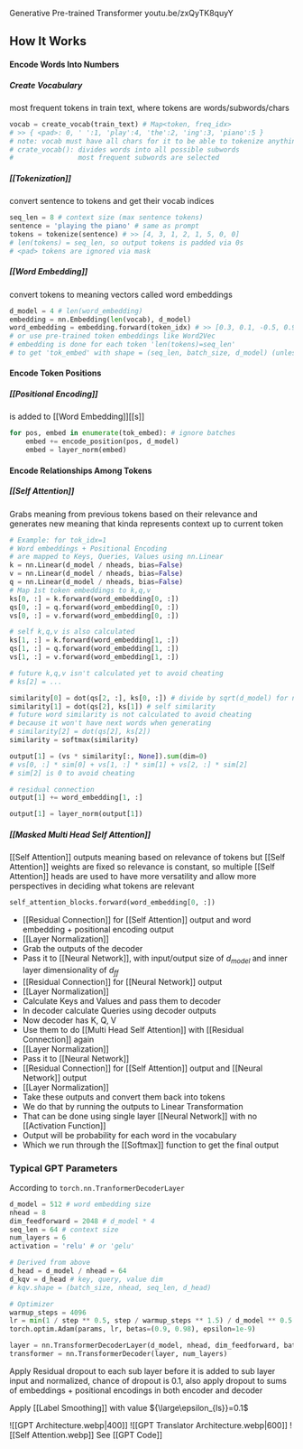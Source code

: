Generative Pre-trained Transformer
youtu.be/zxQyTK8quyY
## How It Works
#### Encode Words Into Numbers
##### Create Vocabulary 
most frequent tokens in train text, where tokens are words/subwords/chars
``` python
vocab = create_vocab(train_text) # Map<token, freq_idx> 
# >> { <pad>: 0, ' ':1, 'play':4, 'the':2, 'ing':3, 'piano':5 }
# note: vocab must have all chars for it to be able to tokenize anything
# crate_vocab(): divides words into all possible subwords
#                most frequent subwords are selected
```
##### [[Tokenization]] 
convert sentence to tokens and get their vocab indices
``` python
seq_len = 8 # context size (max sentence tokens)
sentence = 'playing the piano' # same as prompt
tokens = tokenize(sentence) # >> [4, 3, 1, 2, 1, 5, 0, 0]
# len(tokens) = seq_len, so output tokens is padded via 0s
# <pad> tokens are ignored via mask
``` 
##### [[Word Embedding]] 
convert tokens to meaning vectors called word embeddings
``` python
d_model = 4 # len(word_embedding)
embedding = nn.Embedding(len(vocab), d_model)
word_embedding = embedding.forward(token_idx) # >> [0.3, 0.1, -0.5, 0.9]
# or use pre-trained token embeddings like Word2Vec
# embedding is done for each token 'len(tokens)=seq_len'
# to get 'tok_embed' with shape = (seq_len, batch_size, d_model) (unless batch_first=True)
```
#### Encode Token Positions
##### [[Positional Encoding]] 
is added to [[Word Embedding]][[s]]
``` python
for pos, embed in enumerate(tok_embed): # ignore batches
    embed += encode_position(pos, d_model)
    embed = layer_norm(embed)
```
#### Encode Relationships Among Tokens
##### [[Self Attention]]
Grabs meaning from previous tokens based on their relevance
and generates new meaning that kinda represents context up to current token
``` python
# Example: for tok_idx=1
# Word embeddings + Positional Encoding 
# are mapped to Keys, Queries, Values using nn.Linear
k = nn.Linear(d_model / nheads, bias=False)
v = nn.Linear(d_model / nheads, bias=False)
q = nn.Linear(d_model / nheads, bias=False)
# Map 1st token embeddings to k,q,v
ks[0, :] = k.forward(word_embedding[0, :])
qs[0, :] = q.forward(word_embedding[0, :])
vs[0, :] = v.forward(word_embedding[0, :])

# self k,q,v is also calculated
ks[1, :] = k.forward(word_embedding[1, :])
qs[1, :] = q.forward(word_embedding[1, :])
vs[1, :] = v.forward(word_embedding[1, :])

# future k,q,v isn't calculated yet to avoid cheating
# ks[2] = ...

similarity[0] = dot(qs[2, :], ks[0, :]) # divide by sqrt(d_model) for normalization
similarity[1] = dot(qs[2], ks[1]) # self similarity
# future word similarity is not calculated to avoid cheating 
# because it won't have next words when generating
# similarity[2] = dot(qs[2], ks[2])
similarity = softmax(similarity)

output[1] = (vs * similarity[:, None]).sum(dim=0)
# vs[0, :] * sim[0] + vs[1, :] * sim[1] + vs[2, :] * sim[2]
# sim[2] is 0 to avoid cheating

# residual connection
output[1] += word_embedding[1, :]

output[1] = layer_norm(output[1])
```
##### [[Masked Multi Head Self Attention]]
[[Self Attention]] outputs meaning based on relevance of tokens
but [[Self Attention]] weights are fixed so relevance is constant, so multiple [[Self Attention]] heads 
are used to have more versatility and allow more perspectives in deciding what tokens are relevant
``` python
self_attention_blocks.forward(word_embedding[0, :])
```
-  [[Residual Connection]] for [[Self Attention]] output and word embedding + positional encoding output
-  [[Layer Normalization]]
- Grab the outputs of the decoder
- Pass it to [[Neural Network]], with input/output size of $d_{model}$ and inner layer dimensionality of $d_{ff}$
- [[Residual Connection]] for [[Neural Network]] output
- [[Layer Normalization]]
- Calculate Keys and Values and pass them to decoder
- In decoder calculate Queries using decoder outputs
- Now decoder has K, Q, V
- Use them to do [[Multi Head Self Attention]] with [[Residual Connection]] again
- [[Layer Normalization]]
- Pass it to [[Neural Network]]
- [[Residual Connection]] for [[Self Attention]] output and [[Neural Network]] output
- [[Layer Normalization]]
- Take these outputs and convert them back into tokens
- We do that by running the outputs to Linear Transformation
- That can be done using single layer [[Neural Network]] with no [[Activation Function]]
- Output will be probability for each word in the vocabulary
- Which we run through the [[Softmax]] function to get the final output
### Typical GPT Parameters
According to `torch.nn.TranformerDecoderLayer`
```python
d_model = 512 # word embedding size
nhead = 8
dim_feedforward = 2048 # d_model * 4
seq_len = 64 # context size
num_layers = 6
activation = 'relu' # or 'gelu'

# Derived from above
d_head = d_model / nhead = 64
d_kqv = d_head # key, query, value dim
# kqv.shape = (batch_size, nhead, seq_len, d_head)

# Optimizer
warmup_steps = 4096
lr = min(1 / step ** 0.5, step / warmup_steps ** 1.5) / d_model ** 0.5
torch.optim.Adam(params, lr, betas=(0.9, 0.98), epsilon=1e-9)  

layer = nn.TransformerDecoderLayer(d_model, nhead, dim_feedforward, batch_first=True)
transformer = nn.TransformerDecoder(layer, num_layers)
```

Apply Residual dropout to each sub layer before it is added to sub layer input and normalized, chance of dropout is $0.1$, also apply dropout to sums of embeddings + positional encodings in both encoder and decoder

Apply [[Label Smoothing]] with value ${\large\epsilon_{ls}}=0.1$

![[GPT Architecture.webp|400]]
![[GPT Translator Architecture.webp|600]]
![[Self Attention.webp]]
See [[GPT Code]]
